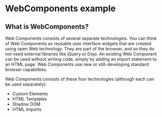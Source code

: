 WebComponents example
=============
What is WebComponents?
--
Web Components consists of several separate technologies. You can think of Web Components as reusable user interface widgets that are created using open Web technology. They are part of the browser, and so they do not need external libraries like jQuery or Dojo. An existing Web Component can be used without writing code, simply by adding an import statement to an HTML page. Web Components use new or still-developing standard browser capabilities.

Web Components consists of these four technologies (although each can be used separately):
<ul>
<li> Custom Elements </li>
<li> HTML Templates </li>
<li> Shadow DOM </li>
<li> HTML Imports </li>
</ul>
